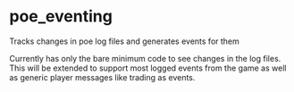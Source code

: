 # poe_eventing
Tracks changes in poe log files and generates events for them

Currently has only the bare minimum code to see changes in the log files. This will be extended to support most logged events from the game as well as generic player messages like trading as events. 
